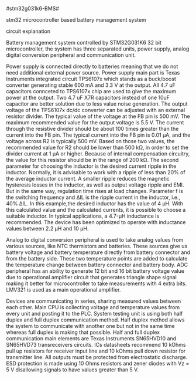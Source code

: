 #stm32g031k6-BMS#

stm32 microcontroller based battery management system

circuit explanation

Battery management system controlled by STM32G031K6 32 bit microcontroller, the system has three separated units, power supply, analog digital conversion peripheral 
and communication unit. 

Power supply is connected directly to batteries meaning that we do not need additional external power source. Power supply main part is Texas Instruments integrated 
circuit TPS6107x which stands as a buck/boost converter generating stable 600 mA and 3.3 V at the output. All 4.7 uF capacitors connceted to TPS6107x chip are used to give the 
maximum power at the output. Two 4.7 uF X7R capacitors instead of one 10uF capacitor are better solution due to less value noise generation. The output voltage of the TPS6107x dc/dc
converter can be adjusted with an external resistor divider. The typical value of the voltage at the FB pin is 500 mV. The maximum recommended value for the output voltage is 5.5 V.
The current through the resistive divider should be about 100 times greater than the current into the FB pin. The typical current into the FB pin is 0.01 µA, and the voltage across R2
is typically 500 mV. Based on those two values, the recommended value for R2 should be lower than 500 kΩ, in order to set the divider current at 1 µA or higher. Because of internal
compensation circuitry, the value for this resistor should be in the range of 200 kΩ. The second parameter for choosing the inductor is the desired current ripple in the inductor.
Normally, it is advisable to work with a ripple of less than 20% of the average inductor current. A smaller ripple reduces the magnetic hysteresis losses in the inductor, as well as 
output voltage ripple and EMI. But in the same way, regulation time rises at load changes. Parameter f is the switching frequency and ΔIL is the ripple current in the inductor, i.e.,
40% ΔIL. In this example,the desired inductor has the value of 4 µH. With this calculated value and the calculated currents, it is possible to choose a suitable inductor. In typical 
applications, a 4.7-µH inductance is recommended. The device has been optimized to operate with inductance values between 2.2 µH and 10 µH.

Analog to digital conversion peripheral is used to take analog values from various sources, like NTC thermistors and batteries. These sources give us battery voltage and
battery temperature directly from battery connector and from the battery side. These two temperature points are added to calculate the temperature change between battery
connector and battery body. ADC peripheral has an ability to generate 12 bit and 16 bit battery voltage value due to operational amplifier circuit that generates triangle shape
signal making it better for microcontroller to take measurements with 4 extra bits. LMV321 is used as a main operational amplifier.

Devices are communicating in series, sharing measured values between each other. Main CPU is collecting voltage and temperature values from every unit and posting it to 
the PLC. System testing unit is using both half duplex and full duplex communication method. Half duplex method allows the system to communicate with another one but not 
in the same time whereas full duplex is making that possible. Half and full duplex communication main elements are Texas Instruments SN65HVD10 and SN65HVD73 transreceivers 
circuits. ICs datasheets recommend 10 kOhms pull up resistors for receiver input line and 10 kOhms pull down resistor for transmitter line. All outputs must be protected 
from electrostatic discharge. ESD protection is made using 10 Ohms resistors and zener diodes with Vz = 5 V disallowing signals to have values greater than 5 V.
